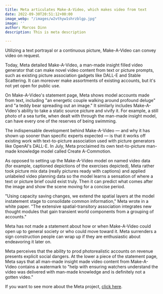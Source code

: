 ```yaml
---
title: Meta articulates Make-A-Video, which makes video from text
date: 2022-09-30T20:51:12+00:00
image_webp: "/images/w2vthyw1shrzblgp.jpg"
image: ''
author: Marcos Dinn
description: This is meta description

---
```

Utilizing a text portrayal or a continuous picture, Make-A-Video can convey video on request.

Today, Meta detailed Make-A-Video, a man-made insight filled video generator that can make novel video content from text or picture prompts, such as existing picture association gadgets like DALL-E and Stable Scattering. It can moreover make assortments of existing accounts, but it's not yet open for public use.

On Make-A-Video's statement page, Meta shows model accounts made from text, including "an energetic couple walking around profound deluge" and "a teddy bear spreading out an image." It similarly includes Make-A-Video's ability to take a static source picture and vivify it. For example, a still photo of a sea turtle, when dealt with through the man-made insight model, can have every one of the reserves of being swimming.

The indispensable development behind Make-A-Video — and why it has shown up sooner than specific experts expected — is that it works off existing work with text-to-picture association used with picture generators like OpenAI's DALL-E. In July, Meta proclaimed its own text-to-picture man-made knowledge model called Create A-Commotion.

As opposed to setting up the Make-A-Video model on named video data (for example, captioned depictions of the exercises depicted), Meta rather took picture mix data (really pictures ready with captions) and applied unlabeled video planning data so the model learns a sensation of where a text or picture brief could exist truly. Then it can predict what comes after the image and show the scene moving for a concise period.

"Using capacity saving changes, we extend the spatial layers at the model instatement stage to consolidate common information," Meta wrote in a white paper. "The extensive spatial-transitory association integrates new thought modules that gain transient world components from a grouping of accounts."

Meta has not made a statement about how or when Make-A-Video could open up to general society or who could move toward it. Meta surrenders a sign construction people can wrap up if they are enthusiastic about endeavoring it later on.

Meta perceives that the ability to prod photorealistic accounts on revenue presents explicit social dangers. At the lower a piece of the statement page, Meta says that all man-made insight made video content from Make-A-Video contains a watermark to "help with ensuring watchers understand the video was delivered with man-made knowledge and is definitely not a gotten video."

If you want to see more about the Meta project, [click here](https://makeavideo.studio/).